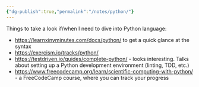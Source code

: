 ```yaml
---
{"dg-publish":true,"permalink":"/notes/python/"}
---
```


Things to take a look if/when I need to dive into Python language:

- <https://learnxinyminutes.com/docs/python/> to get a quick glance at the syntax
- <https://exercism.io/tracks/python/>
- <https://testdriven.io/guides/complete-python/> - looks interesting. Talks about setting up a Python development environment (linting, TDD, etc.)
- <https://www.freecodecamp.org/learn/scientific-computing-with-python/> - a FreeCodeCamp course, where you can track your progress